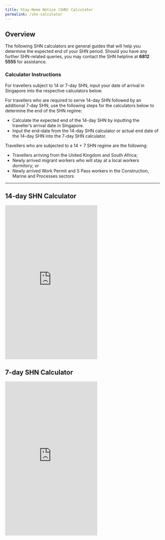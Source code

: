 ```yaml
---
title: Stay-Home Notice (SHN) Calculator
permalink: /shn-calculator
---
```


## Overview

The following SHN calculators are general guides that will help you determine the expected end of your SHN period. Should you have any further SHN-related queries, you may contact the SHN helpline at **6812 5555** for assistance.

### Calculator Instructions

For travellers subject to 14 or 7-day SHN, input your date of arrival in Singapore into the respective calculators below.

For travellers who are required to serve 14-day SHN followed by an additional 7-day SHN, use the following steps for the calculators below to determine the end of the SHN regime:
- Calculate the expected end of the 14-day SHN by inputting the traveller’s arrival date in Singapore. 
- Input the end-date from the 14-day SHN calculator or actual end date of the 14-day SHN into the 7-day SHN calculator.

Travellers who are subjected to a 14 + 7 SHN regime are the following:
- Travellers arriving from the United Kingdom and South Africa;
- Newly arrived migrant workers who will stay at a local workers dormitory; or
- Newly arrived Work Permit and S Pass workers in the Construction, Marine and Processes sectors

-----

## 14-day SHN Calculator

<iframe width="300" height="500" src="https://www.checkfirst.gov.sg/c/shn-date-calculator" frameborder="0" allow="accelerometer; autoplay; clipboard-write; encrypted-media; gyroscope; picture-in-picture" allowfullscreen></iframe>

## 7-day SHN Calculator

<iframe width="300" height="500" src="https://www.checkfirst.gov.sg/c/shn-date-calculator-2" frameborder="0" allow="accelerometer; autoplay; clipboard-write; encrypted-media; gyroscope; picture-in-picture" allowfullscreen></iframe>


